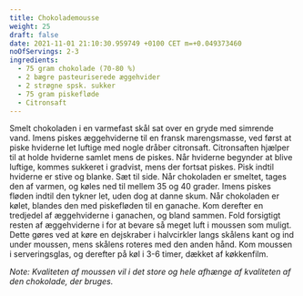 ```yaml
---
title: Chokolademousse
weight: 25
draft: false
date: 2021-11-01 21:10:30.959749 +0100 CET m=+0.049373460
noOfServings: 2-3
ingredients:
  - 75 gram chokolade (70-80 %)
  - 2 bægre pasteuriserede æggehvider
  - 2 strøgne spsk. sukker
  - 75 gram piskefløde
  - Citronsaft
---
```




Smelt chokoladen i en varmefast skål sat over en gryde med simrende
vand. Imens piskes æggehviderne til en fransk marengsmasse, ved først at
piske hviderne let luftige med nogle dråber citronsaft. Citronsaften
hjælper til at holde hviderne samlet mens de piskes. Når hviderne
begynder at blive luftige, kommes sukkeret i gradvist, mens der fortsat
piskes. Pisk indtil hviderne er stive og blanke. Sæt til side. Når
chokoladen er smeltet, tages den af varmen, og køles ned til mellem 35
og 40 grader. Imens piskes fløden indtil den tykner let, uden dog at
danne skum. Når chokoladen er kølet, blandes den med piskefløden til en
ganache. Kom derefter en tredjedel af æggehviderne i ganachen, og bland
sammen. Fold forsigtigt resten af æggehviderne i for at bevare så meget
luft i moussen som muligt. Dette gøres ved at køre en dejskraber i
halvcirkler langs skålens kant og ind under moussen, mens skålens
roteres med den anden hånd. Kom moussen i serveringsglas, og derefter på
køl i 3-6 timer, dækket af køkkenfilm.

*Note: Kvaliteten af moussen vil i det store og hele afhænge af
kvaliteten af den chokolade, der bruges.*

